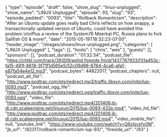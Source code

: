 {
  "type": "episode",
  "draft": false,
  "show_slug": "linux-unplugged",
  "show_name": "LINUX Unplugged",
  "episode": 93,
  "slug": "93",
  "episode_padded": "0093",
  "title": "Rollback Romanticism",
  "description": "After an Ubuntu update goes really bad Chris reflects on how snappy, a transactionally updated version of Ubuntu, could have avoided this problem.\n\nPlus a review of the System76 Meerkat PC, Russia plans to fork Sailfish OS & more!",
  "date": "2015-05-19T18:32:23-07:00",
  "header_image": "/images/shows/linux-unplugged.png",
  "categories": [
    "LINUX Unplugged"
  ],
  "tags": [],
  "hosts": [
    "chris",
    "wes"
  ],
  "guests": [],
  "sponsors": [],
  "podcast_duration": "01:32:34",
  "podcast_file": "https://chtbl.com/track/392D9/aphid.fireside.fm/d/1437767933/f31a453c-fa15-491f-8618-3f71f1d565e5/52c09d98-8764-4ca6-afa1-e87fa54e4e12.mp3",
  "podcast_bytes": 44822017,
  "podcast_chapters": null,
  "podcast_alt_file": "http://www.podtrac.com/pts/redirect.mp3/traffic.libsyn.com/jnite/lup-0093.mp3",
  "podcast_ogg_file": "http://www.podtrac.com/pts/redirect.ogg/traffic.libsyn.com/jnite/lup-0093.ogg",
  "video_file": "http://www.podtrac.com/pts/redirect.mp4/201406.jb-dl.cdn.scaleengine.net/linuxun/2015/lup-0093-432p.mp4",
  "video_hd_file": "http://www.podtrac.com/pts/redirect.mp4/201406.jb-dl.cdn.scaleengine.net/linuxun/2015/lup-0093.mp4",
  "video_mobile_file": null,
  "youtube_link": "https://www.youtube.com/watch?v=Q6zlsvzfx0M",
  "jb_url": "/82317/rollback-romanticism-lup-93/",
  "fireside_url": "/93"
}

